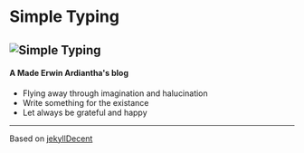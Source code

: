 # Simple Typing
![Simple Typing](https://github.com/igmerwina/igmerwina.github.io/blob/master/assets/site.PNG")
---
#### A Made Erwin Ardiantha's blog

- Flying away through imagination and halucination
- Write something for the existance
- Let always be grateful and happy

---

Based on [jekyllDecent](https://github.com/jwillmer/jekyllDecent)
